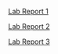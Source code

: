 [Lab Report 1](lab1/lab-report-1.md)

[Lab Report 2](lab2/lab-report-2.md)

[Lab Report 3](lab3/lab-report-2.md)
